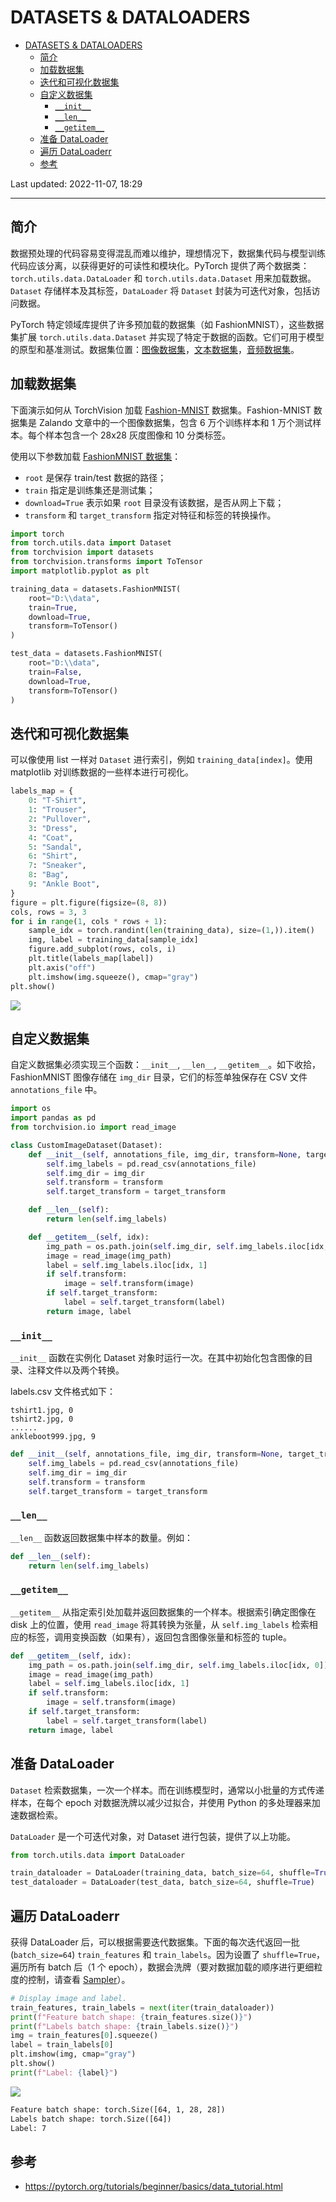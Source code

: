# DATASETS & DATALOADERS

- [DATASETS & DATALOADERS](#datasets--dataloaders)
  - [简介](#简介)
  - [加载数据集](#加载数据集)
  - [迭代和可视化数据集](#迭代和可视化数据集)
  - [自定义数据集](#自定义数据集)
    - [`__init__`](#__init__)
    - [`__len__`](#__len__)
    - [`__getitem__`](#__getitem__)
  - [准备 DataLoader](#准备-dataloader)
  - [遍历 DataLoaderr](#遍历-dataloaderr)
  - [参考](#参考)

Last updated: 2022-11-07, 18:29
****

## 简介

数据预处理的代码容易变得混乱而难以维护，理想情况下，数据集代码与模型训练代码应该分离，以获得更好的可读性和模块化。PyTorch 提供了两个数据类：`torch.utils.data.DataLoader` 和 `torch.utils.data.Dataset` 用来加载数据。`Dataset` 存储样本及其标签，`DataLoader` 将 `Dataset` 封装为可迭代对象，包括访问数据。

PyTorch 特定领域库提供了许多预加载的数据集（如 FashionMNIST），这些数据集扩展 `torch.utils.data.Dataset` 并实现了特定于数据的函数。它们可用于模型的原型和基准测试。数据集位置：[图像数据集](https://pytorch.org/vision/stable/datasets.html)，[文本数据集](https://pytorch.org/text/stable/datasets.html)，[音频数据集](https://pytorch.org/audio/stable/datasets.html)。

## 加载数据集

下面演示如何从 TorchVision 加载 [Fashion-MNIST](https://github.com/zalandoresearch/) 数据集。Fashion-MNIST 数据集是 Zalando 文章中的一个图像数据集，包含 6 万个训练样本和 1 万个测试样本。每个样本包含一个 28x28 灰度图像和 10 分类标签。

使用以下参数加载 [FashionMNIST 数据集](https://pytorch.org/vision/stable/datasets.html#fashion-mnist)：

- `root` 是保存 train/test 数据的路径；
- `train` 指定是训练集还是测试集；
- `download=True` 表示如果 `root` 目录没有该数据，是否从网上下载；
- `transform` 和 `target_transform` 指定对特征和标签的转换操作。

```python
import torch
from torch.utils.data import Dataset
from torchvision import datasets
from torchvision.transforms import ToTensor
import matplotlib.pyplot as plt

training_data = datasets.FashionMNIST(
    root="D:\\data",
    train=True,
    download=True,
    transform=ToTensor()
)

test_data = datasets.FashionMNIST(
    root="D:\\data",
    train=False,
    download=True,
    transform=ToTensor()
)
```

## 迭代和可视化数据集

可以像使用 list 一样对 `Dataset` 进行索引，例如 `training_data[index]`。使用 matplotlib 对训练数据的一些样本进行可视化。

```python
labels_map = {
    0: "T-Shirt",
    1: "Trouser",
    2: "Pullover",
    3: "Dress",
    4: "Coat",
    5: "Sandal",
    6: "Shirt",
    7: "Sneaker",
    8: "Bag",
    9: "Ankle Boot",
}
figure = plt.figure(figsize=(8, 8))
cols, rows = 3, 3
for i in range(1, cols * rows + 1):
    sample_idx = torch.randint(len(training_data), size=(1,)).item()
    img, label = training_data[sample_idx]
    figure.add_subplot(rows, cols, i)
    plt.title(labels_map[label])
    plt.axis("off")
    plt.imshow(img.squeeze(), cmap="gray")
plt.show()
```

![](images/2022-11-07-17-19-33.png)

## 自定义数据集

自定义数据集必须实现三个函数：`__init__`, `__len__`, `__getitem__`。如下收拾，FashionMNIST 图像存储在 `img_dir` 目录，它们的标签单独保存在 CSV 文件 `annotations_file` 中。

```python
import os
import pandas as pd
from torchvision.io import read_image

class CustomImageDataset(Dataset):
    def __init__(self, annotations_file, img_dir, transform=None, target_transform=None):
        self.img_labels = pd.read_csv(annotations_file)
        self.img_dir = img_dir
        self.transform = transform
        self.target_transform = target_transform

    def __len__(self):
        return len(self.img_labels)

    def __getitem__(self, idx):
        img_path = os.path.join(self.img_dir, self.img_labels.iloc[idx, 0])
        image = read_image(img_path)
        label = self.img_labels.iloc[idx, 1]
        if self.transform:
            image = self.transform(image)
        if self.target_transform:
            label = self.target_transform(label)
        return image, label
```

### `__init__`

`__init__` 函数在实例化 Dataset 对象时运行一次。在其中初始化包含图像的目录、注释文件以及两个转换。

labels.csv 文件格式如下：

```csv
tshirt1.jpg, 0
tshirt2.jpg, 0
......
ankleboot999.jpg, 9
```

```python
def __init__(self, annotations_file, img_dir, transform=None, target_transform=None):
    self.img_labels = pd.read_csv(annotations_file)
    self.img_dir = img_dir
    self.transform = transform
    self.target_transform = target_transform
```

### `__len__`

`__len__` 函数返回数据集中样本的数量。例如：

```python
def __len__(self):
    return len(self.img_labels)
```

### `__getitem__`

`__getitem__` 从指定索引处加载并返回数据集的一个样本。根据索引确定图像在 disk 上的位置，使用 `read_image` 将其转换为张量，从 `self.img_labels` 检索相应的标签，调用变换函数（如果有），返回包含图像张量和标签的 tuple。

```python
def __getitem__(self, idx):
    img_path = os.path.join(self.img_dir, self.img_labels.iloc[idx, 0])
    image = read_image(img_path)
    label = self.img_labels.iloc[idx, 1]
    if self.transform:
        image = self.transform(image)
    if self.target_transform:
        label = self.target_transform(label)
    return image, label
```

## 准备 DataLoader

`Dataset` 检索数据集，一次一个样本。而在训练模型时，通常以小批量的方式传递样本，在每个 epoch 对数据洗牌以减少过拟合，并使用 Python 的多处理器来加速数据检索。

`DataLoader` 是一个可迭代对象，对 Dataset 进行包装，提供了以上功能。

```python
from torch.utils.data import DataLoader

train_dataloader = DataLoader(training_data, batch_size=64, shuffle=True)
test_dataloader = DataLoader(test_data, batch_size=64, shuffle=True)
```

## 遍历 DataLoaderr

获得 DataLoader 后，可以根据需要迭代数据集。下面的每次迭代返回一批 (`batch_size=64`) `train_features` 和 `train_labels`。因为设置了 `shuffle=True`，遍历所有 batch 后（1 个 epoch），数据会洗牌（要对数据加载的顺序进行更细粒度的控制，请查看 [Sampler](https://pytorch.org/docs/stable/data.html#data-loading-order-and-sampler)）。

```python
# Display image and label.
train_features, train_labels = next(iter(train_dataloader))
print(f"Feature batch shape: {train_features.size()}")
print(f"Labels batch shape: {train_labels.size()}")
img = train_features[0].squeeze()
label = train_labels[0]
plt.imshow(img, cmap="gray")
plt.show()
print(f"Label: {label}")
```

![](images/2022-11-07-18-26-57.png)

```txt
Feature batch shape: torch.Size([64, 1, 28, 28])
Labels batch shape: torch.Size([64])
Label: 7
```

## 参考

- https://pytorch.org/tutorials/beginner/basics/data_tutorial.html

